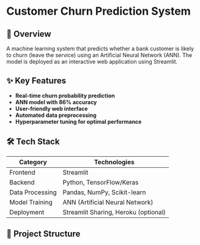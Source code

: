 # Customer Churn Prediction System

## 📌 Overview
A machine learning system that predicts whether a bank customer is likely to churn (leave the service) using an Artificial Neural Network (ANN). The model is deployed as an interactive web application using Streamlit.

## ✨ Key Features
- **Real-time churn probability prediction**
- **ANN model with 86% accuracy**
- **User-friendly web interface**
- **Automated data preprocessing**
- **Hyperparameter tuning for optimal performance**

## 🛠️ Tech Stack
| Category       | Technologies |
|----------------|--------------|
| Frontend       | Streamlit |
| Backend        | Python, TensorFlow/Keras |
| Data Processing| Pandas, NumPy, Scikit-learn |
| Model Training | ANN (Artificial Neural Network) |
| Deployment     | Streamlit Sharing, Heroku (optional) |

## 📂 Project Structure

